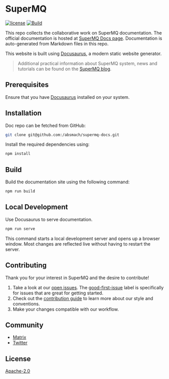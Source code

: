 # SuperMQ

[![license][license]](LICENSE)
[![Build](https://github.com/absmach/supermq-docs/actions/workflows/pages.yaml/badge.svg?branch=main)](https://github.com/absmach/supermq-docs/actions/workflows/pages.yaml)

This repo collects the collaborative work on SuperMQ documentation.
The official documentation is hosted at [SuperMQ Docs page][docs].
Documentation is auto-generated from Markdown files in this repo.

This website is built using [Docusaurus](https://docusaurus.io/), a modern static website generator.

> Additional practical information about SuperMQ system, news and tutorials can be found on the [SuperMQ blog][blog].

## Prerequisites

Ensure that you have [Docusaurus](https://docusaurus.io/docs/installation) installed on your system.

## Installation

Doc repo can be fetched from GitHub:

```bash
git clone git@github.com:/absmach/supermq-docs.git
```

Install the required dependencies using:

```bash
npm install
```

## Build

Build the documentation site using the following command:

```bash
npm run build
```

## Local Development

Use Docusaurus to serve documentation.

```bash
npm run serve
```

This command starts a local development server and opens up a browser window. Most changes are reflected live without having to restart the server.

## Contributing

Thank you for your interest in SuperMQ and the desire to contribute!

1. Take a look at our [open issues](https://github.com/absmach/supermq-docs/issues). The [good-first-issue](https://github.com/absmach/supermq-docs/labels/good-first-issue) label is specifically for issues that are great for getting started.
2. Check out the [contribution guide](CONTRIBUTING.md) to learn more about our style and conventions.
3. Make your changes compatible with our workflow.

## Community

- [Matrix][matrix]
- [Twitter][twitter]

## License

[Apache-2.0](LICENSE)

[matrix]: https://matrix.to/#/#Mainflux_mainflux:gitter.im
[license]: https://img.shields.io/badge/license-Apache%20v2.0-blue.svg
[blog]: https://medium.com/abstract-machines-blog
[twitter]: https://twitter.com/absmach
[docs]: https://docs.magistrala.abstractmachines.fr
